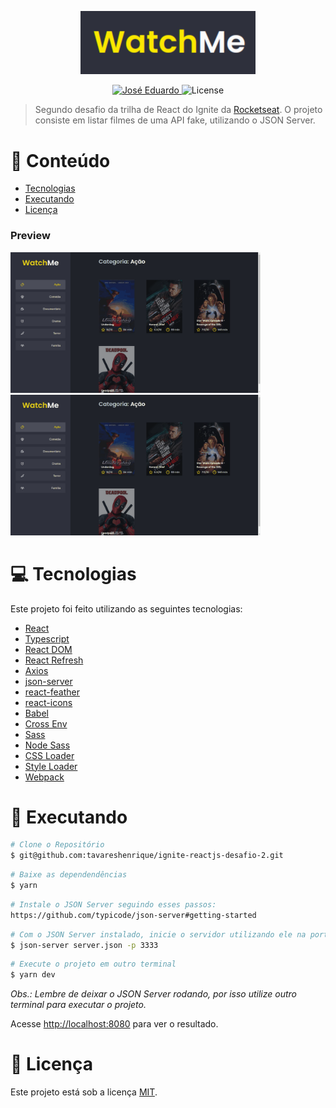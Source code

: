 <p align="center">
   <img src="https://raw.githubusercontent.com/tavareshenrique/ignite-reactjs-desafio-2/65378a560063d12438e9f02e0ede29dc27e34acc/src/assets/logo.svg" alt="WatchMe" width="280"/>
</p>

<p align="center">
   <a href="https://www.linkedin.com/in/jose-eduardo-rodrigues-lopes">
      <img alt="José Eduardo" src="https://img.shields.io/badge/-José Lopes-2A2C39?style=flat&logo=Linkedin&logoColor=white" />
   </a>

  <img alt="License" src="https://img.shields.io/badge/license-MIT-2A2C39">
</p>

> Segundo desafio da trilha de React do Ignite da [Rocketseat](https://github.com/Rocketseat). O projeto consiste em listar filmes de uma API fake, utilizando o JSON Server.

# :pushpin: Conteúdo

- [Tecnologias](#computer-tecnologias)
- [Executando](#construction_worker-executando)
- [Licença](#closed_book-licença)

### Preview

<div>
   <img src="https://raw.githubusercontent.com/tavareshenrique/ignite-reactjs-desafio-2/main/src/assets/img/previews/preview1.gif" width="400px" />
   <img src="https://raw.githubusercontent.com/tavareshenrique/ignite-reactjs-desafio-2/main/src/assets/img/previews/preview2.gif" width="400px" />
</div>

# :computer: Tecnologias

Este projeto foi feito utilizando as seguintes tecnologias:

- [React](https://reactjs.org/)
- [Typescript](https://www.typescriptlang.org/)
- [React DOM](https://pt-br.reactjs.org/docs/react-dom.html)
- [React Refresh](https://www.npmjs.com/package/react-refresh)
- [Axios](https://github.com/axios/axios)
- [json-server](https://github.com/typicode/json-server)
- [react-feather](https://github.com/feathericons/react-feather)
- [react-icons](https://github.com/react-icons/react-icons)
- [Babel](https://babeljs.io/)
- [Cross Env](https://github.com/kentcdodds/cross-env#readme)
- [Sass](https://sass-lang.com/)
- [Node Sass](https://github.com/sass/node-sass)
- [CSS Loader](https://webpack.js.org/loaders/css-loader/)
- [Style Loader](https://webpack.js.org/loaders/style-loader/)
- [Webpack](https://webpack.js.org/)

# :construction_worker: Executando

```bash
# Clone o Repositório
$ git@github.com:tavareshenrique/ignite-reactjs-desafio-2.git
```

```bash
# Baixe as dependendências
$ yarn
```

```bash
# Instale o JSON Server seguindo esses passos:
https://github.com/typicode/json-server#getting-started
```

```bash
# Com o JSON Server instalado, inicie o servidor utilizando ele na porta 3333:
$ json-server server.json -p 3333
```

```bash
# Execute o projeto em outro terminal
$ yarn dev
```

_Obs.: Lembre de deixar o JSON Server rodando, por isso utilize outro terminal para executar o projeto._

Acesse <http://localhost:8080> para ver o resultado.

# :closed_book: Licença

Este projeto está sob a licença [MIT](./LICENSE).
